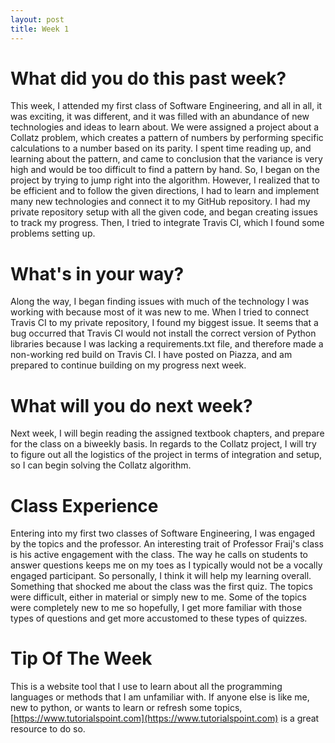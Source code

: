 ```yaml
---
layout: post
title: Week 1
---
```

# What did you do this past week?

This week, I attended my first class of Software Engineering, and all in all, it was exciting, it was different, and it was filled with an abundance of new technologies and ideas to learn about. We were assigned a project about a Collatz problem, which creates a pattern of numbers by performing specific calculations to a number based on its parity. I spent time reading up, and learning about the pattern, and came to conclusion that the variance is very high and would be too difficult to find a pattern by hand. So, I began on the project by trying to jump right into the algorithm. However, I realized that to be efficient and to follow the given directions, I had to learn and implement many new technologies and connect it to my GitHub repository. I had my private repository setup with all the given code, and began creating issues to track my progress. Then, I tried to integrate Travis CI, which I found some problems setting up.

# What's in your way?

Along the way, I began finding issues with much of the technology I was working with because most of it was new to me. When I tried to connect Travis CI to my private repository, I found my biggest issue. It seems that a bug occurred that Travis CI would not install the correct version of Python libraries because I was lacking a requirements.txt file, and therefore made a non-working red build on Travis CI. I have posted on Piazza, and am prepared to continue building on my progress next week.

# What will you do next week?

Next week, I will begin reading the assigned textbook chapters, and prepare for the class on a biweekly basis. In regards to the Collatz project, I will try to figure out all the logistics of the project in terms of integration and setup, so I can begin solving the Collatz algorithm.

# Class Experience

Entering into my first two classes of Software Engineering, I was engaged by the topics and the professor. An interesting trait of Professor Fraij's class is his active engagement with the class. The way he calls on students to answer questions keeps me on my toes as I typically would not be a vocally engaged participant. So personally, I think it will help my learning overall. Something that shocked me about the class was the first quiz. The topics were difficult, either in material or simply new to me. Some of the topics were completely new to me so hopefully, I get more familiar with those types of questions and get more accustomed to these types of quizzes.

# Tip Of The Week
This is a website tool that I use to learn about all the programming languages or methods that I am unfamiliar with. If anyone else is like me, new to python, or wants to learn or refresh some topics, [https://www.tutorialspoint.com](https://www.tutorialspoint.com) is a great resource to do so.
